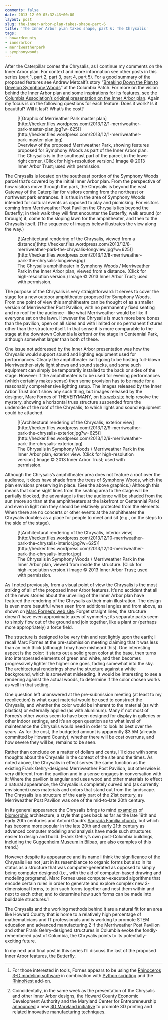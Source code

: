 ```yaml
---
comments: false
date: 2013-12-09 05:32:43+00:00
layout: post
slug: the-inner-arbor-plan-takes-shape-part-6
title: 'The Inner Arbor plan takes shape, part 6: The Chrysalis'
tags:
- howardcounty
- innerarbor
- merriweatherpark
- symphonywoods
---
```


After the Caterpillar comes the Chrysalis, as I continue my comments on the Inner Arbor plan. For context and more information see other posts in this series ([part 1](/2013/12/04/the-inner-arbor-plan-takes-shape-part-1/), [part 2](/2013/12/05/the-inner-arbor-plan-takes-shape-part-2/), [part 3](/2013/12/06/the-inner-arbor-plan-takes-shape-part-3/), [part 4](/2013/12/07/the-inner-arbor-plan-takes-shape-part-4/), [part 5](/2013/12/07/the-inner-arbor-plan-takes-shape-part-4/)). For a good summary of the proposed features see Andrew Metcalf’s story “[Breaking Down the Plan to Develop Symphony Woods](http://columbia.patch.com/groups/downtown-columbia-development/p/breaking-down-the-plan-to-develop-symphony-woods)” at the Columbia Patch. For more on the vision behind the Inner Arbor plan and some inspirations for its features, see the [Columbia Association’s original presentation on the Inner Arbor plan](http://www.scribd.com/doc/122612333/Columbia-Association-Inner-Arbor-Plan-Presentation). Again my focus is on the following questions for each feature: Does it work? Is it beautiful? Will it last? What’s the cost?

<figure markdown="1">
[![Graphic of Merrieather Park master plan](http://hecker.files.wordpress.com/2013/12/1-merriweather-park-master-plan.jpg?w=625)](http://hecker.files.wordpress.com/2013/12/1-merriweather-park-master-plan.jpg)
<figcaption>Overview of the proposed Merriweather Park, showing features proposed for Symphony Woods as part of the Inner Arbor plan. The Chrysalis is in the southeast part of the parcel, in the lower right corner. (Click for high-resolution version.) Image © 2013 Inner Arbor Trust; used with permission.</figcaption>
</figure>



The Chrysalis is located on the southeast portion of the Symphony Woods parcel that’s covered by the initial Inner Arbor plan. From the perspective of how visitors move through the park, the Chrysalis is beyond the east Gateway of the Caterpillar for visitors coming from the northeast or northwest park entrances. It is thus in the area of Symphony Woods intended for cultural events as opposed to play and picnicking. For visitors coming from Merriweather Post Pavilion the Chrysalis lies beyond the Butterfly; in their walk they will first encounter the Butterfly, walk around (or through) it, come to the sloping lawn for the amphitheater, and then to the Chrysalis itself. (The sequence of images below illustrates the view along the way.)

<figure markdown="1">
[![Architectural rendering of the Chrysalis, viewed from a distance](http://hecker.files.wordpress.com/2013/12/8-merriweather-park-the-chrysalis-longview.jpg?w=625)](http://hecker.files.wordpress.com/2013/12/8-merriweather-park-the-chrysalis-longview.jpg)
<figcaption>The Chrysalis amphitheater in Symphony Woods / Merriweather Park in the Inner Arbor plan, viewed from a distance. (Click for high-resolution version.) Image © 2013 Inner Arbor Trust; used with permission.</figcaption>
</figure>



The purpose of the Chrysalis is very straightforward: It serves to cover the stage for a new outdoor amphitheater proposed for Symphony Woods. From one point of view this amphitheatre can be thought of as a smaller version of Merriweather Post Pavilion, with no permanently fixed seating and no roof for the audience--like what Merriweather would be like if everyone sat on the lawn. However the Chrysalis is much more bare bones than the pavilion, open on all sides and with limited or no permanent fixtures other than the structure itself. In that sense it is more comparable to the stage at the downtown Columbia lakefront or the stage in Centennial Park, although somewhat larger than both of these.

One issue not addressed by the Inner Arbor presentation was how the Chrysalis would support sound and lighting equipment used for performances. Clearly the amphitheater isn’t going to be hosting full-blown Merriweather-style light shows and sound stacks, and some such equipment can simply be temporarily installed to the back or sides of the stage. However if the amphitheater is to be used for evening performances (which certainly makes sense) then some provision has to be made for a reasonably comprehensive lighting setup. The images released by the Inner Arbor Trust don’t show any such thing, but images released by the designer, Marc Fornes of THEVERYMANY, on [his web site](http://theverymany.com/) help resolve the mystery, showing a horizontal truss structure suspended from the underside of the roof of the Chrysalis, to which lights and sound equipment could be attached.

<figure markdown="1">
[![Architectural rendering of the Chrysalis, exterior view](http://hecker.files.wordpress.com/2013/12/9-merriweather-park-the-chrysalis-exterior.jpg?w=625)](http://hecker.files.wordpress.com/2013/12/9-merriweather-park-the-chrysalis-exterior.jpg)
<figcaption>The Chrysalis in Symphony Woods / Merriweather Park in the Inner Arbor plan, exterior view. (Click for high-resolution version.) Image © 2013 Inner Arbor Trust; used with permission.</figcaption>
</figure>



Although the Chrysalis’s amphitheater area does not feature a roof over the audience, it does have shade from the trees of Symphony Woods, which the plan envisions preserving in place. (See the above graphics.) Although this means that some sight lines from the seating area to the stage will be partially blocked, the advantage is that the audience will be shaded from the sun (more so than at the amphitheaters at the lakefront or Centennial Park) and even in light rain they should be relatively protected from the elements. When there are no concerts or other events at the amphitheater the Chrysalis doubles as a place for people to meet and sit (e.g., on the steps to the side of the stage).

<figure markdown="1">
[![Architectural rendering of the Chrysalis, interior view](http://hecker.files.wordpress.com/2013/12/10-merriweather-park-the-chrysalis-interior.jpg?w=625)](http://hecker.files.wordpress.com/2013/12/10-merriweather-park-the-chrysalis-interior.jpg)
<figcaption>The Chrysalis in Symphony Woods / Merriweather Park in the Inner Arbor plan, viewed from inside the structure. (Click for high-resolution version.) Image © 2013 Inner Arbor Trust; used with permission.</figcaption>
</figure>



As I noted previously, from a visual point of view the Chrysalis is the most striking of all of the proposed Inner Arbor features. It’s no accident that all of the news stories about the unveiling of the Inner Arbor plan have featured the rendering of the Chrysalis as their main illustration. The design is even more beautiful when seen from additional angles and from above, as shown on [Marc Fornes’s web site](http://theverymany.com/). Forget straight lines, the structure doesn’t have even approximate axes of symmetry; its separate parts seem to simply flow out of the ground and join together, like a plant or (perhaps more appropriately) a force field.

The structure is designed to be very thin and rest lightly upon the earth; I recall Marc Fornes at the pre-submission meeting claiming that it was less than an inch thick (although I may have misheard this). One interesting aspect is the color: It starts out a solid green color at the base, then turns into interspersed elements of green and white, and then becomes progressively lighter the higher one goes, fading somewhat into the sky. The architectural renderings show the structure against a white background, which is somewhat misleading. It would be interesting to see a rendering against the actual woods, to determine if the color chosen works as well in that setting.

One question left unanswered at the pre-submission meeting (at least to my recollection) is what exact material would be used to construct the Chrysalis, and whether the color would be inherent to the material (as with plastics) or externally applied (as with aluminum). Many if not most of Fornes’s other works seem to have been designed for display in galleries or other indoor settings, and it’s an open question as to what level of maintenance the Chrysalis would need in order to look its best over the years. As for the cost, the budgeted amount is apparently $3.5M (already committed by Howard County); whether there will be cost overruns, and how severe they will be, remains to be seen.

Rather than conclude on a matter of dollars and cents, I’ll close with some thoughts about the Chrysalis in the context of the site and the times. As noted above, the Chrysalis in effect serves the same function as the existing Frank Gehry-designed Merriweather Post Pavilion, but otherwise is very different from the pavilion and in a sense engages in conversation with it: Where the pavilion is angular and uses wood and other materials to effect a natural appearance, the Chrysalis is completely curved and (as currently envisioned) uses materials and colors that stand out from the landscape. The Chrysalis is a structure of the early part of the 21st century, as Merriweather Post Pavilion was one of the mid-to-late 20th century.

In its general appearance the Chrysalis brings to mind [examples](http://duranvirginia.wordpress.com/2012/12/27/curiosities-10-examples-of-biomorphic-architecture/) of [biomorphic](http://en.wikipedia.org/wiki/Biomorphism) architecture, a style that goes back as far as the late 19th and early 20th centuries and Antoni Gaudí’s [Sagrada Família church](http://en.wikipedia.org/wiki/Sagrada_Fam%C3%ADlia), but which has become more popular in the late 20th and early 21th century as advanced computer modeling and analysis have made such structures easier to design and build. (Frank Gehry’s own post-Columbia buildings, including the [Guggenheim Museum in Bilbao](http://en.wikipedia.org/wiki/Guggenheim_Museum_Bilbao), are also examples of this trend.)

However despite its appearance and its name I think the significance of the Chrysalis lies not just in its resemblance to organic forms but also in its status as a structure that was computer-generated as opposed to simply being computer designed (i.e., with the aid of computer-based drawing and modeling programs). Marc Fornes uses computer-executed algorithms that encode certain rules in order to generate and explore complex new 3-dimensional forms, to join such forms together and nest them within and next to each other, and to determine how such forms can be made into buildable structures.1

The Chrysalis and the working methods behind it are a natural fit for an area like Howard County that is home to a relatively high percentage of mathematicians and IT professionals and is working to promote STEM education and advanced manufacturing.2 If the Merriweather Post Pavilion and other Frank Gehry-designed structures in Columbia evoke the fondly-remembered past of Columbia, the Chrysalis points to its potentially-exciting future.

In my next and final post in this series I’ll discuss the last of the proposed Inner Arbor features, the Butterfly.



* * *



1. For those interested in tools, Fornes appears to be using the [Rhinoceros 3-D modeling software](http://www.rhino3d.com/) in combination with [Python scripting](http://wiki.mcneel.com/developer/python) and the [RhinoNest](http://www.rhinonest.com/) add-on.

2. Coincidentally, in the same week as the presentation of the Chrysalis and other Inner Arbor designs, the Howard County Economic Development Authority and the Maryland Center for Entrepreneurship [announced](http://www.hceda.org/news-events/news/2013/howard-county-3d-printing-initiative-takes-shape.aspx) a new [3D Maryland initiative](http://www.hceda.org/maryland-center-for-entrepreneurship/3d-maryland.aspx) to promote 3D printing and related innovative manufacturing techniques.

